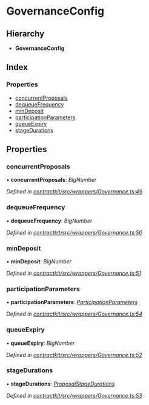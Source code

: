 # GovernanceConfig

## Hierarchy

* **GovernanceConfig**

## Index

### Properties

* [concurrentProposals](_wrappers_governance_.governanceconfig.md#concurrentproposals)
* [dequeueFrequency](_wrappers_governance_.governanceconfig.md#dequeuefrequency)
* [minDeposit](_wrappers_governance_.governanceconfig.md#mindeposit)
* [participationParameters](_wrappers_governance_.governanceconfig.md#participationparameters)
* [queueExpiry](_wrappers_governance_.governanceconfig.md#queueexpiry)
* [stageDurations](_wrappers_governance_.governanceconfig.md#stagedurations)

## Properties

### concurrentProposals

• **concurrentProposals**: _BigNumber_

_Defined in_ [_contractkit/src/wrappers/Governance.ts:49_](https://github.com/celo-org/celo-monorepo/blob/master/packages/contractkit/src/wrappers/Governance.ts#L49)

### dequeueFrequency

• **dequeueFrequency**: _BigNumber_

_Defined in_ [_contractkit/src/wrappers/Governance.ts:50_](https://github.com/celo-org/celo-monorepo/blob/master/packages/contractkit/src/wrappers/Governance.ts#L50)

### minDeposit

• **minDeposit**: _BigNumber_

_Defined in_ [_contractkit/src/wrappers/Governance.ts:51_](https://github.com/celo-org/celo-monorepo/blob/master/packages/contractkit/src/wrappers/Governance.ts#L51)

### participationParameters

• **participationParameters**: [_ParticipationParameters_](_wrappers_governance_.participationparameters.md)

_Defined in_ [_contractkit/src/wrappers/Governance.ts:54_](https://github.com/celo-org/celo-monorepo/blob/master/packages/contractkit/src/wrappers/Governance.ts#L54)

### queueExpiry

• **queueExpiry**: _BigNumber_

_Defined in_ [_contractkit/src/wrappers/Governance.ts:52_](https://github.com/celo-org/celo-monorepo/blob/master/packages/contractkit/src/wrappers/Governance.ts#L52)

### stageDurations

• **stageDurations**: [_ProposalStageDurations_](_wrappers_governance_.proposalstagedurations.md)

_Defined in_ [_contractkit/src/wrappers/Governance.ts:53_](https://github.com/celo-org/celo-monorepo/blob/master/packages/contractkit/src/wrappers/Governance.ts#L53)

